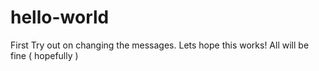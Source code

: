 # hello-world

First Try out on changing the messages. Lets hope this works!
All will be fine ( hopefully )
